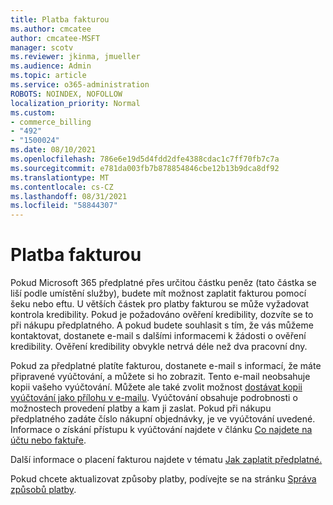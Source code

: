 ```yaml
---
title: Platba fakturou
ms.author: cmcatee
author: cmcatee-MSFT
manager: scotv
ms.reviewer: jkinma, jmueller
ms.audience: Admin
ms.topic: article
ms.service: o365-administration
ROBOTS: NOINDEX, NOFOLLOW
localization_priority: Normal
ms.custom:
- commerce_billing
- "492"
- "1500024"
ms.date: 08/10/2021
ms.openlocfilehash: 786e6e19d5d4fdd2dfe4388cdac1c7ff70fb7c7a
ms.sourcegitcommit: e781da003fb7b878854846cbe12b13b9dca8df92
ms.translationtype: MT
ms.contentlocale: cs-CZ
ms.lasthandoff: 08/31/2021
ms.locfileid: "58844307"
---
```

# <a name="pay-by-invoice"></a>Platba fakturou

Pokud Microsoft 365 předplatné přes určitou částku peněz (tato částka se liší podle umístění služby), budete mít možnost zaplatit fakturou pomocí šeku nebo eftu. U větších částek pro platby fakturou se může vyžadovat kontrola kredibility. Pokud je požadováno ověření kredibility, dozvíte se to při nákupu předplatného. A pokud budete souhlasit s tím, že vás můžeme kontaktovat, dostanete e-mail s dalšími informacemi k žádosti o ověření kredibility. Ověření kredibility obvykle netrvá déle než dva pracovní dny.

Pokud za předplatné platíte fakturou, dostanete e-mail s informací, že máte připravené vyúčtování, a můžete si ho zobrazit. Tento e-mail neobsahuje kopii vašeho vyúčtování. Můžete ale také zvolit možnost [dostávat kopii vyúčtování jako přílohu v e-mailu](https://docs.microsoft.com/microsoft-365/commerce/billing-and-payments/view-your-bill-or-invoice.md#receive-a-copy-of-your-billing-statement-in-email). Vyúčtování obsahuje podrobnosti o možnostech provedení platby a kam ji zaslat. Pokud při nákupu předplatného zadáte číslo nákupní objednávky, je ve vyúčtování uvedené. Informace o získání přístupu k vyúčtování najdete v článku [Co najdete na účtu nebo faktuře](https://docs.microsoft.com/microsoft-365/commerce/billing-and-payments/view-your-bill-or-invoice).

Další informace o placení fakturou najdete v tématu [Jak zaplatit předplatné.](https://docs.microsoft.com/microsoft-365/commerce/billing-and-payments/pay-for-your-subscription)

Pokud chcete aktualizovat způsoby platby, podívejte se na stránku [Správa způsobů platby](https://docs.microsoft.com/microsoft-365/commerce/billing-and-payments/manage-payment-methods).